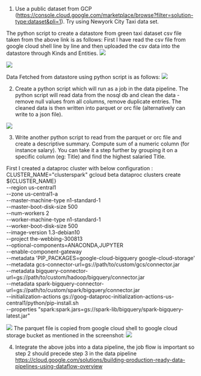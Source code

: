 1. Use a public dataset from GCP (https://console.cloud.google.com/marketplace/browse?filter=solution-type:dataset&pli=1). Try using Newyork City Taxi data set.

The python script to create a datastore from green taxi dataset csv file taken from the above link is as follows:
First I have read the csv file from google cloud shell line by line and then uploaded the csv data into the datastore through Kinds and Entities.
![](https://github.com/div150283/TechPathawaysProgramModule1/blob/main/Week%205%20Assignment/Images/csvdatastore.png)

![](https://github.com/div150283/TechPathawaysProgramModule1/blob/main/Week%205%20Assignment/Images/loadingdataindatastore.png)

Data Fetched from datastore using python script is as follows:
![](https://github.com/div150283/TechPathawaysProgramModule1/blob/main/Week%205%20Assignment/Images/fetchingdata.png)

2. Create a python script which will run as a job in the data pipeline. The python script will read data from the nosql db and clean the data - remove null values from all columns, remove duplicate entries. The cleaned data is then written into parquet or orc file (alternatively can write to a json file).

![](https://github.com/div150283/TechPathawaysProgramModule1/blob/main/Week%205%20Assignment/Images/removingNullandDuplicates_createParquet.png)

3. Write another python script to read from the parquet or orc file and create a descriptive summary. Compute sum of a numeric column (for instance salary). You can take it a step further by grouping it on a specific column (eg: Title) and find the highest salaried Title.

First I created a dataproc cluster with below configuration :
CLUSTER_NAME="clusterspark" 
gcloud beta dataproc clusters create ${CLUSTER_NAME} \
--region us-central1 \
--zone us-central1-a  \
--master-machine-type n1-standard-1 \
--master-boot-disk-size 500 \
--num-workers 2  \
--worker-machine-type n1-standard-1  \
--worker-boot-disk-size 500  \
--image-version 1.3-debian10  \
--project the-webbing-300813 \
--optional-components=ANACONDA,JUPYTER  \
--enable-component-gateway \
--metadata 'PIP_PACKAGES=google-cloud-bigquery google-cloud-storage'  \
--metadata gcs-connector-url=gs://path/to/custom/gcs/connector.jar  \
--metadata bigquery-connector-url=gs://path/to/custom/hadoop/bigquery/connector.jar  \
--metadata spark-bigquery-connector-url=gs://path/to/custom/spark/bigquery/connector.jar  \
--initialization-actions gs://goog-dataproc-initialization-actions-us-central1/python/pip-install.sh \
--properties "spark:spark.jars=gs://spark-lib/bigquery/spark-bigquery-latest.jar"

![](https://github.com/div150283/TechPathawaysProgramModule1/blob/main/Week%205%20Assignment/Images/creatingdataproccluster.png)
The parquet file is copied from google cloud shell to google cloud storage bucket as mentioned in the screenshot:
![](https://github.com/div150283/TechPathawaysProgramModule1/blob/main/Week%205%20Assignment/Images/cgreentaxiparquet.png)

4. Integrate the above jobs into a data pipeline, the job flow is important so step 2 should precede step 3 in the data pipeline https://cloud.google.com/solutions/building-production-ready-data-pipelines-using-dataflow-overview
